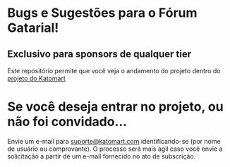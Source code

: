 # Bugs e Sugestões para o Fórum Gatarial!
## Exclusivo para sponsors de qualquer tier
Este repositório permite que você veja o andamento do projeto dentro do [projeto do Katomart](https://github.com/users/katomaro/projects/1)  

# Se você deseja entrar no projeto, ou não foi convidado...
Envie um e-mail para suporte@katomart.com identificando-se (por nome de usuário ou comprovante). O processo será mais ágil caso você envie a solicitação a partir de um e-mail fornecido no ato de subscrição.
